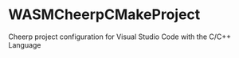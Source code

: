 # WASMCheerpCMakeProject
Cheerp project configuration for Visual Studio Code with the C/C++ Language
